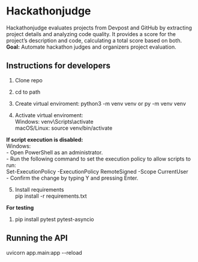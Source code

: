 # Hackathonjudge
Hackathonjudge evaluates projects from Devpost and GitHub by extracting project details and analyzing code quality. It provides a score for the project’s description and code, calculating a total score based on both.
\
**Goal:** Automate hackathon judges and organizers project evaluation.


## Instructions for developers
1. Clone repo

2. cd to path

3. Create virtual enviroment:
python3 -m venv venv
or
py -m venv venv

4. Activate virtual enviroment: \
Windows: venv\Scripts\activate \
macOS/Linux: source venv/bin/activate

**If script execution is disabled:** \
Windows: \
    - Open PowerShell as an administrator. \
    - Run the following command to set the execution policy to allow scripts to run: \
        Set-ExecutionPolicy -ExecutionPolicy RemoteSigned -Scope CurrentUser \
    - Confirm the change by typing Y and pressing Enter.

5. Install requirements \
pip install -r requirements.txt

**For testing**
1. pip install pytest pytest-asyncio

## Running the API
uvicorn app.main:app --reload
